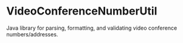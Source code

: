 # VideoConferenceNumberUtil
Java library for parsing, formatting, and validating video conference numbers/addresses.
